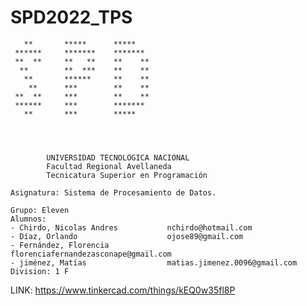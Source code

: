 # SPD2022_TPS
       **       *****      *****
     ******     *******    *******
     **  **     **   **    **    ** 
      **        **  ***    **    **
       **       ******     **    **
        **      ***        **    **
     **  **     ***        **    **
     ******     ***        *******
       **       ***        *****




            UNIVERSIDAD TECNOLOGICA NACIONAL
            Facultad Regional Avellaneda
            Tecnicatura Superior en Programación
            
    Asignatura: Sistema de Procesamiento de Datos.
    
    Grupo: Eleven
    Alumnos: 
    - Chirdo, Nicolas Andres           nchirdo@hotmail.com
    - Díaz, Orlando                    ojose89@gmail.com
    - Fernández, Florencia             florenciafernandezasconape@gmail.com
    - jiménez, Matías                  matias.jimenez.0096@gmail.com
    Division: 1 F

LINK: https://www.tinkercad.com/things/kEQ0w35fl8P
